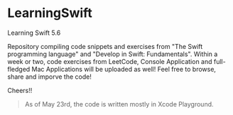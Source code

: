 # LearningSwift
Learning Swift 5.6

Repository compiling code snippets and exercises from "The Swift programming language" and "Develop in Swift: Fundamentals".
Within a week or two, code exercises from LeetCode, Console Application and full-fledged Mac Applications will be uploaded as well!
Feel free to browse, share and imporve the code! 

Cheers!!
> As of May 23rd, the code is written mostly in Xcode Playground. 
